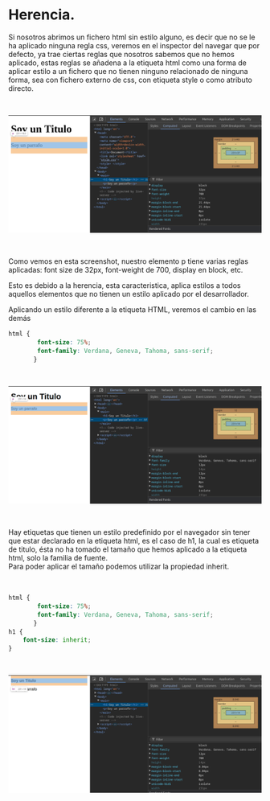 # Herencia.

Si nosotros abrimos un fichero html sin estilo alguno, es decir que no se le ha aplicado ninguna regla css, veremos en el inspector del navegar que por defecto, ya trae ciertas reglas que nosotros sabemos que no hemos aplicado, estas reglas se añadena a la etiqueta html como una forma de aplicar estilo a un fichero que no tienen ninguno relacionado de ninguna forma, sea con fichero externo de css, con etiqueta style o como atributo directo.

<br>

![inherit1](./assets/images/inherit1.png)

<br>

Como vemos en esta screenshot, nuestro elemento p tiene varias reglas aplicadas: font size de 32px, font-weight de 700, display en block, etc.

Esto es debido a la herencia, esta caracteristica, aplica estilos a todos aquellos elementos que no tienen un estilo aplicado por el desarrollador.

Aplicando un estilo diferente a la etiqueta HTML, veremos el cambio en las demás

```css
html {
        font-size: 75%;
        font-family: Verdana, Geneva, Tahoma, sans-serif;
       }
```

<br>

![inherit2](./assets/images/inherit2.png)

<br>

Hay etiquetas que tienen un estilo predefinido por el navegador sin tener que estar declarado en la etiqueta html, es el caso de h1, la cual es etiqueta de titulo, ésta no ha tomado el tamaño que hemos aplicado a la etiqueta html, solo la familia de fuente.  
Para poder aplicar el tamaño podemos utilizar la propiedad inherit.

<br>

```css
html {
        font-size: 75%;
        font-family: Verdana, Geneva, Tahoma, sans-serif;
       }
h1 {
    font-size: inherit;
}
```

<br>

![inherit3](./assets/images/inherit3.png)